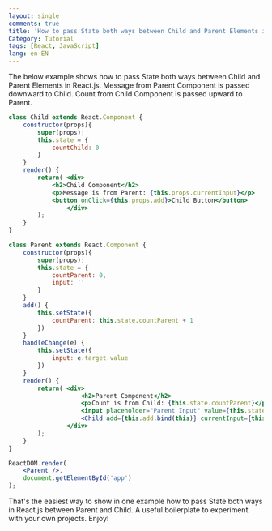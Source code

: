 ```yaml
---
layout: single
comments: true
title: 'How to pass State both ways between Child and Parent Elements in React.js'
Category: Tutorial
tags: [React, JavaScript]
lang: en-EN
---
```


The below example shows how to pass State both ways between Child and Parent Elements in React.js. 
Message from Parent Component is passed downward to Child. Count from Child Component is passed upward to Parent.
```jsx
class Child extends React.Component {
    constructor(props){
        super(props);
        this.state = {
            countChild: 0
        }
    }
    render() {
        return( <div>
            <h2>Child Component</h2>
            <p>Message is from Parent: {this.props.currentInput}</p>
            <button onClick={this.props.add}>Child Button</button>
                </div>
        );
    }
}

class Parent extends React.Component {
    constructor(props){
        super(props);
        this.state = {
            countParent: 0,
            input: ''
        }
    }
    add() {
        this.setState({
            countParent: this.state.countParent + 1
        })
    }
    handleChange(e) {
        this.setState({
            input: e.target.value
        })
    }
    render() {
        return( <div>
                    <h2>Parent Component</h2>
                    <p>Count is from Child: {this.state.countParent}</p>
                    <input placeholder="Parent Input" value={this.state.input} onChange={this.handleChange.bind(this)} />
                    <Child add={this.add.bind(this)} currentInput={this.state.input} />
                </div> 
        );
    }
}

ReactDOM.render(
    <Parent />,
    document.getElementById('app')
);    
```

That's the easiest way to show in one example how to pass State both ways in React.js between Parent and Child. A useful boilerplate to experiment with your own projects. Enjoy!
